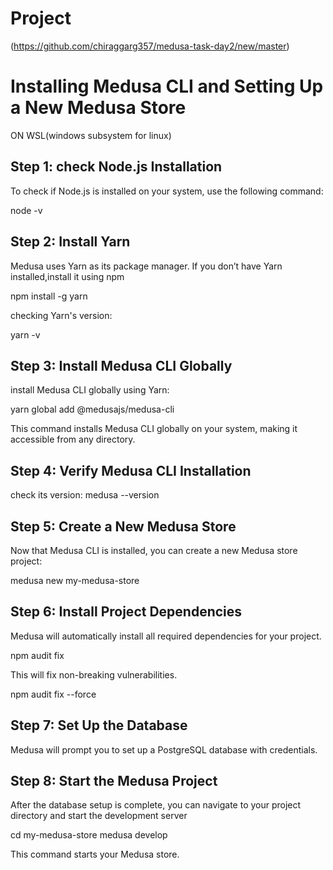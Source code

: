 # Project 

(https://github.com/chiraggarg357/medusa-task-day2/new/master)

# Installing Medusa CLI and Setting Up a New Medusa Store

ON WSL(windows subsystem for linux)
## Step 1: check Node.js Installation

To check if Node.js is installed on your system, use the following command:


node -v

## Step 2: Install Yarn
Medusa uses Yarn as its package manager. If you don’t have Yarn installed,install it using npm

npm install -g yarn

checking Yarn's version:

yarn -v

## Step 3: Install Medusa CLI Globally
install Medusa CLI globally using Yarn:

yarn global add @medusajs/medusa-cli


This command installs Medusa CLI globally on your system, making it accessible from any directory.

##  Step 4: Verify Medusa CLI Installation
check its version:
medusa --version

## Step 5: Create a New Medusa Store
Now that Medusa CLI is installed, you can create a new Medusa store project:

medusa new my-medusa-store



## Step 6: Install Project Dependencies
Medusa will automatically install all required dependencies for your project.

npm audit fix

This will fix non-breaking vulnerabilities.


npm audit fix --force

## Step 7: Set Up the Database
Medusa will prompt you to set up a PostgreSQL database with credentials.


## Step 8: Start the Medusa Project
After the database setup is complete, you can navigate to your project directory and start the development server

cd my-medusa-store
medusa develop


This command starts your Medusa store.
